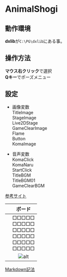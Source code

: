 # AnimalShogi

## 動作環境
 **dxlib**が`C:\PG\dxlib`にある事。
 
## 操作方法
**マウス右クリック**で選択  
**Qキー**でポーズメニュー

## 設定

* 画像変数  
  TitleImage  
  StageImage  
  Live2DStage  
  GameClearImage  
  Flame  
  Button  
  KomaImage    
  
* 音声変数  
  KomaClick  
  KomaNaru  
  StartClick  
  TitleBGM  
  TitleBGM01  
  GameClearBGM  

[参考サイト](https://www.shogi.or.jp/column/2016/11/post_43.html)

|	|ボード|
|---|:---:|
|	|□□□□□<br>□□□□□<br>□□□□□<br>□□□□□<br>□□□□□<br>□□□□□
|	|![alt](https://qph.fs.quoracdn.net/main-qimg-3facd2ff72539f4687eb3eb36ced11a0)

[Markdown記法](https://gist.github.com/mignonstyle/083c9e1651d7734f84c99b8cf49d57fa)
